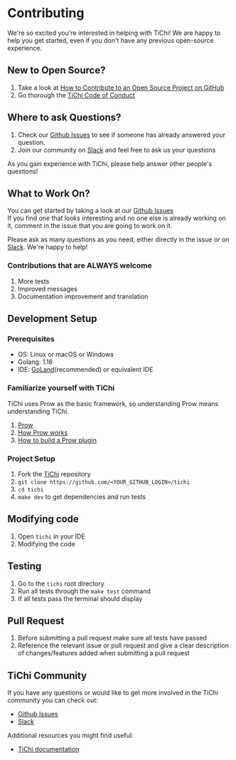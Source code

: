 # Contributing

We're so excited you're interested in helping with TiChi! We are happy to help you get started, even if you don't have
any previous open-source experience.

## New to Open Source?

1. Take a look
   at [How to Contribute to an Open Source Project on GitHub](https://egghead.io/courses/how-to-contribute-to-an-open-source-project-on-github)
2. Go thorough the [TiChi Code of Conduct](https://github.com/ti-community-infra/tichi/blob/master/CODE_OF_CONDUCT.md)

## Where to ask Questions?

1. Check our [Github Issues](https://github.com/ti-community-infra/tichi/issues) to see if someone has already answered
   your question.
2. Join our community on [Slack](https://slack.tidb.io/invite?team=tidb-community&channel=sig-community-infra) and feel
   free to ask us your questions

As you gain experience with TiChi, please help answer other people's questions!

## What to Work On?

You can get started by taking a look at our [Github Issues](https://github.com/ti-community-infra/tichi/issues)  
If you find one that looks interesting and no one else is already working on it, comment in the issue that you are going
to work on it.

Please ask as many questions as you need, either directly in the issue or
on [Slack](https://slack.tidb.io/invite?team=tidb-community&channel=sig-community-infra). We're happy to help!

### Contributions that are ALWAYS welcome

1. More tests
2. Improved messages
3. Documentation improvement and translation

## Development Setup

### Prerequisites

- OS: Linux or macOS or Windows
- Golang: 1.16
- IDE: [GoLand](https://www.jetbrains.com/go/)(recommended) or equivalent IDE

### Familiarize yourself with TiChi

TiChi uses Prow as the basic framework, so understanding Prow means understanding TiChi.

1. [Prow](https://github.com/kubernetes/test-infra/tree/master/prow)
2. [How Prow works](https://www.youtube.com/watch?v=qQvoImxHydk)
3. [How to build a Prow plugin](https://github.com/ti-community-infra/tichi/pull/425)

### Project Setup

1. Fork the [TiChi](https://github.com/ti-community-infra/tichi) repository
2. `git clone https://github.com/<YOUR_GITHUB_LOGIN>/tichi`
3. `cd tichi`
4. `make dev` to get dependencies and run tests

## Modifying code

1. Open `tichi` in your IDE
2. Modifying the code

## Testing

1. Go to the `tichi` root directory
2. Run all tests through the `make test` command
3. If all tests pass the terminal should display

## Pull Request

1. Before submitting a pull request make sure all tests have passed
2. Reference the relevant issue or pull request and give a clear description of changes/features added when submitting a
   pull request

## TiChi Community

If you have any questions or would like to get more involved in the TiChi community you can check out:

- [Github Issues](https://github.com/ti-community-infra/tichi/issues)
- [Slack](https://slack.tidb.io/invite?team=tidb-community&channel=sig-community-infra)

Additional resources you might find useful:

- [TiChi documentation](https://book.prow.tidb.io/#/)
